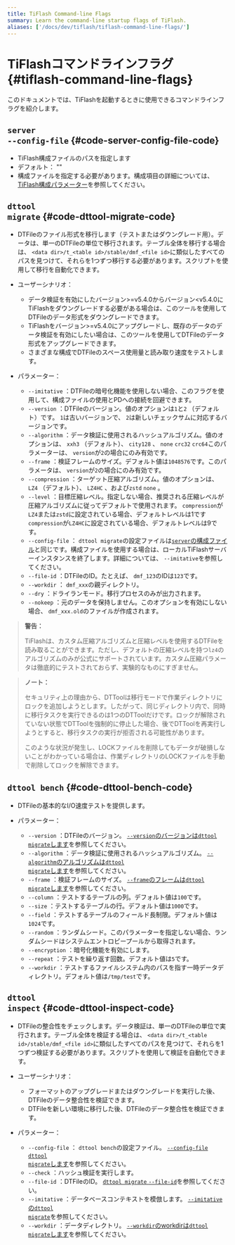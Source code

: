 ```yaml
---
title: TiFlash Command-line Flags
summary: Learn the command-line startup flags of TiFlash.
aliases: ['/docs/dev/tiflash/tiflash-command-line-flags/']
---
```


# TiFlashコマンドラインフラグ {#tiflash-command-line-flags}

このドキュメントでは、TiFlashを起動するときに使用できるコマンドラインフラグを紹介します。

## <code>server --config-file</code> {#code-server-config-file-code}

-   TiFlash構成ファイルのパスを指定します
-   デフォルト： &quot;&quot;
-   構成ファイルを指定する必要があります。構成項目の詳細については、 [TiFlash構成パラメーター](/tiflash/tiflash-configuration.md)を参照してください。

## <code>dttool migrate</code> {#code-dttool-migrate-code}

-   DTFileのファイル形式を移行します（テストまたはダウングレード用）。データは、単一のDTFileの単位で移行されます。テーブル全体を移行する場合は、 `<data dir>/t_<table id>/stable/dmf_<file id>`に類似したすべてのパスを見つけて、それらを1つずつ移行する必要があります。スクリプトを使用して移行を自動化できます。

-   ユーザーシナリオ：

    -   データ検証を有効にしたバージョン&gt;=v5.4.0からバージョン&lt;v5.4.0にTiFlashをダウングレードする必要がある場合は、このツールを使用してDTFileのデータ形式をダウングレードできます。
    -   TiFlashをバージョン&gt;=v5.4.0にアップグレードし、既存のデータのデータ検証を有効にしたい場合は、このツールを使用してDTFileのデータ形式をアップグレードできます。
    -   さまざまな構成でDTFileのスペース使用量と読み取り速度をテストします。

-   パラメーター：
    -   `--imitative` ：DTFileの暗号化機能を使用しない場合、このフラグを使用して、構成ファイルの使用とPDへの接続を回避できます。
    -   `--version` ：DTFileのバージョン。値のオプションは`1`と`2` （デフォルト）です。 `1`は古いバージョンで、 `2`は新しいチェックサムに対応するバージョンです。
    -   `--algorithm` ：データ検証に使用されるハッシュアルゴリズム。値のオプションは、 `xxh3` （デフォルト）、 `city128` 、 `none` `crc32` `crc64`このパラメーターは、 `version`が`2`の場合にのみ有効です。
    -   `--frame` ：検証フレームのサイズ。デフォルト値は`1048576`です。このパラメータは、 `version`が`2`の場合にのみ有効です。
    -   `--compression` ：ターゲット圧縮アルゴリズム。値のオプションは、 `LZ4` （デフォルト）、 `LZ4HC` 、および`zstd` `none` 。
    -   `--level` ：目標圧縮レベル。指定しない場合、推奨される圧縮レベルが圧縮アルゴリズムに従ってデフォルトで使用されます。 `compression`が`LZ4`または`zstd`に設定されている場合、デフォルトレベルは1です`compression`が`LZ4HC`に設定されている場合、デフォルトレベルは9です。
    -   `--config-file` ： `dttool migrate`の設定ファイルは[`server`の構成ファイル](/tiflash/tiflash-command-line-flags.md#server---config-file)と同じです。構成ファイルを使用する場合は、ローカルTiFlashサーバーインスタンスを終了します。詳細については、 `--imitative`を参照してください。
    -   `--file-id` ：DTFileのID。たとえば、 `dmf_123`のIDは`123`です。
    -   `--workdir` ： `dmf_xxx`の親ディレクトリ。
    -   `--dry` ：ドライランモード。移行プロセスのみが出力されます。
    -   `--nokeep` ：元のデータを保持しません。このオプションを有効にしない場合、 `dmf_xxx.old`のファイルが作成されます。

> <strong>警告：</strong>
>
> TiFlashは、カスタム圧縮アルゴリズムと圧縮レベルを使用するDTFileを読み取ることができます。ただし、デフォルトの圧縮レベルを持つ`lz4`のアルゴリズムのみが公式にサポートされています。カスタム圧縮パラメータは徹底的にテストされておらず、実験的なものにすぎません。

> <strong>ノート：</strong>
>
> セキュリティ上の理由から、DTToolは移行モードで作業ディレクトリにロックを追加しようとします。したがって、同じディレクトリ内で、同時に移行タスクを実行できるのは1つのDTToolだけです。ロックが解除されていない状態でDTToolを強制的に停止した場合、後でDTToolを再実行しようとすると、移行タスクの実行が拒否される可能性があります。
>
> このような状況が発生し、LOCKファイルを削除してもデータが破損しないことがわかっている場合は、作業ディレクトリのLOCKファイルを手動で削除してロックを解除できます。

## <code>dttool bench</code> {#code-dttool-bench-code}

-   DTFileの基本的なI/O速度テストを提供します。
-   パラメーター：

    -   `--version` ：DTFileのバージョン。 [`--version`のバージョンは<code>dttool migrate</code>します](#dttool-migrate)を参照してください。
    -   `--algorithm` ：データ検証に使用されるハッシュアルゴリズム。 [`--algorithm`のアルゴリズムは<code>dttool migrate</code>します](#dttool-migrate)を参照してください。
    -   `--frame` ：検証フレームのサイズ。 [`--frame`のフレームは<code>dttool migrate</code>します](#dttool-migrate)を参照してください。
    -   `--column` ：テストするテーブルの列。デフォルト値は`100`です。
    -   `--size` ：テストするテーブルの行。デフォルト値は`1000`です。
    -   `--field` ：テストするテーブルのフィールド長制限。デフォルト値は`1024`です。
    -   `--random` ：ランダムシード。このパラメーターを指定しない場合、ランダムシードはシステムエントロピープールから取得されます。
    -   `--encryption` ：暗号化機能を有効にします。
    -   `--repeat` ：テストを繰り返す回数。デフォルト値は`5`です。
    -   `--workdir` ：テストするファイルシステム内のパスを指す一時データディレクトリ。デフォルト値は`/tmp/test`です。

## <code>dttool inspect</code> {#code-dttool-inspect-code}

-   DTFileの整合性をチェックします。データ検証は、単一のDTFileの単位で実行されます。テーブル全体を検証する場合は、 `<data dir>/t_<table id>/stable/dmf_<file id>`に類似したすべてのパスを見つけて、それらを1つずつ検証する必要があります。スクリプトを使用して検証を自動化できます。

-   ユーザーシナリオ：

    -   フォーマットのアップグレードまたはダウングレードを実行した後、DTFileのデータ整合性を検証できます。
    -   DTFileを新しい環境に移行した後、DTFileのデータ整合性を検証できます。

-   パラメーター：

    -   `--config-file` ： `dttool bench`の設定ファイル。 [`--config-file` <code>dttool migrate</code>します](#dttool-migrate)を参照してください。
    -   `--check` ：ハッシュ検証を実行します。
    -   `--file-id` ：DTFileのID。 [`dttool migrate` <code>--file-id</code>](#dttool-migrate)を参照してください。
    -   `--imitative` ：データベースコンテキストを模倣します。 [`--imitative`の<code>dttool migrate</code>](#dttool-migrate)を参照してください。
    -   `--workdir` ：データディレクトリ。 [`--workdir`のworkdirは<code>dttool migrate</code>します](#dttool-migrate)を参照してください。
